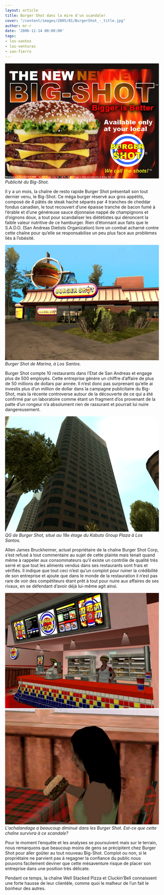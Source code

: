 ```yaml
---
layout: article
title: Burger Shot dans la mire d'un scandale!
cover: "/content/images/2005/01/BurgerShot_-_title.jpg"
author: mr-r
date: '2006-11-14 00:00:00'
tags:
- los-santos
- las-venturas
- san-fierro
---
```


![Publicité du Big-Shot.](/content/images/2005/01/BurgerShot_-_big-shot_poster.jpg)
_Publicité du Big-Shot._

Il y a un mois, la chaîne de resto rapide Burger Shot présentait son tout dernier venu, le Big-Shot. Ce méga burger réservé aux gros appétits, composé de 4 pâtés de steak haché séparés par 4 tranches de cheddar fondus canadien, le tout recouvert d’une épaisse tranche de bacon fumé à l’érable et d’une généreuse sauce dijonnaise nappé de champignons et d’oignons doux, a tout pour scandaliser les diététistes qui dénoncent la faible valeur nutritive de ce hamburger. Rien d’étonnant aux faits que le S.A.D.O. (San Andreas Dietists Organization) livre un combat acharné contre cette chaîne pour qu’elle se responsabilise un peu plus face aux problèmes liés à l’obésité.

![Burger Shot de Marina, à Los Santos.](/content/images/2005/01/BurgerShot_-_title.jpg)
_Burger Shot de Marina, à Los Santos._

Burger Shot compte 10 restaurants dans l’Etat de San Andreas et engage plus de 500 employés. Cette entreprise génère un chiffre d’affaire de plus de 50 millions de dollars par année. Il n’est donc pas surprenant qu’elle ai investis plus d’un million de dollar dans la campagne publicitaire du Big-Shot, mais la récente controverse autour de la découverte de ce qui a été confirmé par un laboratoire comme étant un fragment d’os provenant de la patte d’un rongeur n’a absolument rien de rassurant et pourrait lui nuire dangereusement.

![QG de Burger Shot, situé au 18e étage du Kabuto Group Plaza à Los Santos.](/content/images/2005/01/BurgerShot_-_Headquarter.jpg)
_QG de Burger Shot, situé au 18e étage du Kabuto Group Plaza à Los Santos._

Allen James Bruckheimer, actuel propriétaire de la chaîne Burger Shot Corp, s’est refusé à tout commentaire au sujet de cette plainte mais tenait quand même à rappeler aux consommateurs qu’il existe un contrôle de qualité très serré et que tout les aliments vendus dans ses restaurants sont frais et vérifiés. Il indique que tout ceci n’est qu’un complot pour ruiner la crédibilité de son entreprise et ajoute que dans le monde de la restauration il n’est pas rare de voir des compétiteurs étant prêt à tout pour nuire aux affaires de ses rivaux, en se défendant d’avoir déjà&nbsp;lui-même agit ainsi.

![](/content/images/2005/01/BurgerShot_-_comptoir.jpg)
![L'achalandage a beaucoup diminué dans les Burger Shot. Est-ce que cette chaîne survivra à ce scandale?](/content/images/2005/01/BurgerShot_-_customer.jpg)
_L'achalandage a beaucoup diminué dans les Burger Shot. Est-ce que cette chaîne survivra à ce scandale?_

Pour le moment l’enquête et les analyses se poursuivent mais sur le terrain, nous remarquons que beaucoup moins de gens se précipitent chez Burger Shot pour aller goûter au tout nouveau Big-Shot. Complot ou non, si le propriétaire ne parvient pas à regagner la confiance du public nous pouvons facilement deviner que cette mésaventure risque de placer son entreprise dans une position très délicate.

Pendant ce temps, la chaîne Well Stacked Pizza et Cluckin’Bell connaissent une forte hausse de leur clientèle, comme quoi le malheur de l’un fait le bonheur des autres.

<!--kg-card-end: markdown-->
